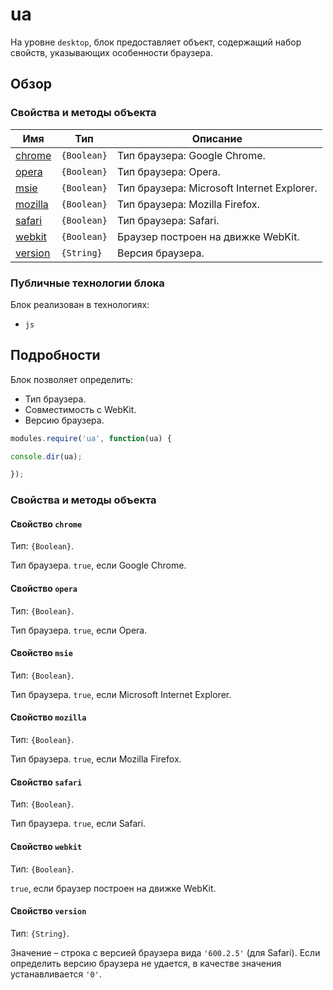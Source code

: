 # ua

На уровне `desktop`, блок предоставляет объект, содержащий набор свойств, указывающих особенности браузера.

## Обзор

### Свойства и методы объекта

| Имя | Тип | Описание |
| --- | -------------- | -------- |
| <a href="#fields-chrome">chrome</a> | `{Boolean}` | Тип браузера: Google Chrome. |
| <a href="#fields-opera">opera</a> | `{Boolean}` | Тип браузера: Opera. |
| <a href="#fields-msie">msie</a> | `{Boolean}` | Тип браузера: Microsoft Internet Explorer. |
| <a href="#fields-mozilla">mozilla</a> | `{Boolean}` | Тип браузера: Mozilla Firefox. |
| <a href="#fields-safari">safari</a> | `{Boolean}` | Тип браузера: Safari. |
| <a href="#fields-webkit">webkit</a> | `{Boolean}` | Браузер построен на движке WebKit. |
| <a href="#fields-version">version</a> | `{String}` | Версия браузера. |

### Публичные технологии блока

Блок реализован в технологиях:

* `js`

## Подробности

Блок позволяет определить:

* Тип браузера.
* Совместимость с WebKit.
* Версию браузера.

```js
modules.require('ua', function(ua) {

console.dir(ua);

});
```


<a name="fields"></a>
### Свойства и методы объекта

<a name="fields-chrome"></a>
#### Свойство `chrome`

Тип: `{Boolean}`.

Тип браузера. `true`, если Google Chrome.

<a name="fields-opera"></a>
#### Свойство `opera`

Тип: `{Boolean}`.

Тип браузера. `true`, если Opera.

<a name="fields-msie"></a>
#### Свойство `msie`

Тип: `{Boolean}`.

Тип браузера. `true`, если Microsoft Internet Explorer.

<a name="fields-mozilla"></a>
#### Свойство `mozilla`

Тип: `{Boolean}`.

Тип браузера. `true`, если Mozilla Firefox.

<a name="fields-safari"></a>
#### Свойство `safari`

Тип: `{Boolean}`.

Тип браузера. `true`, если Safari.

<a name="fields-webkit"></a>
#### Свойство `webkit`

Тип: `{Boolean}`.

`true`, если браузер построен на движке WebKit.

<a name="fields-version"></a>
#### Свойство `version`

Тип: `{String}`.

Значение – строка с версией браузера вида `'600.2.5'` (для Safari). Если определить версию браузера не удается, в качестве значения устанавливается `'0'`.
